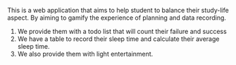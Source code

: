 This is a web application that aims to help student to balance their study-life aspect. By aiming to gamify the experience of planning and data recording.
1. We provide them with a todo list that will count their failure and success
2. We have a table to record their sleep time and calculate their average sleep time.
3. We also provide them with light entertainment.

